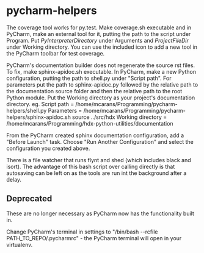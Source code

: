# pycharm-helpers
The coverage tool works for py.test. Make coverage.sh executable and in PyCharm, make an external tool for it, putting the path to the script under Program. Put $PyInterpreterDirectory$ under Arguments and $ProjectFileDir$ under Working directory. You can use the included icon to add a new tool in the PyCharm toolbar for test coverage.

PyCharm's documentation builder does not regenerate the source rst files. To fix, make sphinx-apidoc.sh executable. In PyCharm, make a new Python configuration, putting the path to shell.py under "Script path". For parameters put the path to sphinx-apidoc.py followed by the relative path to the documentation source folder and then the relative path to the root Python module. Put the Working directory as your project's documentation directory.
eg. 
Script path = /home/mcarans/Programming/pycharm-helpers/shell.py
Parameters = /home/mcarans/Programming/pycharm-helpers/sphinx-apidoc.sh source ../src/hdx
Working directory = /home/mcarans/Programming/hdx-python-utilities/documentation

From the PyCharm created sphinx documentation configuration, add a "Before Launch" task. Choose "Run Another Configuration" and select the configuration you created above.

There is a file watcher that runs flynt and shed (which includes black and isort). The advantage of this bash script over calling directly is that autosaving can be left on as the tools are run int the background after a delay.

## Deprecated
These are no longer necessary as PyCharm now has the functionality built in.

Change PyCharm's terminal in settings to "/bin/bash --rcfile PATH_TO_REPO/.pycharmrc" - the PyCharm terminal will open in your virtualenv.

